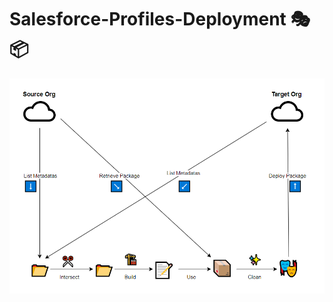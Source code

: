 # Salesforce-Profiles-Deployment 🎭📦


<p align="center"><img src ="assets/Profiles-Deployment-Overview.PNG" width="600"/></p>
